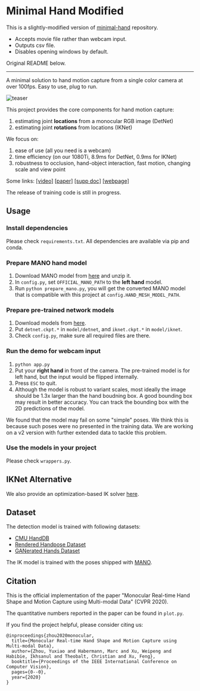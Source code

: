 # Minimal Hand Modified

This is a slightly-modified version of [minimal-hand](https://github.com/CalciferZh/minimal-hand) repository.

+ Accepts movie file rather than webcam input.
+ Outputs csv file.
+ Disables opening windows by default.

Original README below.
<hr />


A minimal solution to hand motion capture from a single color camera at over 100fps.
Easy to use, plug to run.

![teaser](teaser.gif)

This project provides the core components for hand motion capture:
1. estimating joint **locations** from a monocular RGB image (DetNet)
1. estimating joint **rotations** from locations (IKNet)

We focus on:
1. ease of use (all you need is a webcam)
1. time efficiency (on our 1080Ti, 8.9ms for DetNet, 0.9ms for IKNet)
1. robustness to occlusion, hand-object interaction, fast motion, changing scale and view point

Some links:
[\[video\]](https://youtu.be/OIRulRoBdL4)
[\[paper\]](https://calciferzh.github.io/files/zhou2020monocular.pdf)
[\[supp doc\]](https://calciferzh.github.io/files/zhou2020monocular_supp.pdf)
[\[webpage\]](https://calciferzh.github.io/publications/zhou2020monocular)

The release of training code is still in progress.

## Usage

### Install dependencies
Please check `requirements.txt`. All dependencies are available via pip and conda.

### Prepare MANO hand model
1. Download MANO model from [here](https://mano.is.tue.mpg.de/) and unzip it.
1. In `config.py`, set `OFFICIAL_MANO_PATH` to the **left hand** model.
1. Run `python prepare_mano.py`, you will get the converted MANO model that is compatible with this project at `config.HAND_MESH_MODEL_PATH`.

### Prepare pre-trained network models
1. Download models from [here](https://drive.google.com/open?id=1ZnDYF9rHKbef27tiHkWrLznqe18le7ol).
1. Put `detnet.ckpt.*` in `model/detnet`, and `iknet.ckpt.*` in `model/iknet`.
1. Check `config.py`, make sure all required files are there.

### Run the demo for webcam input
1. `python app.py`
1. Put your **right hand** in front of the camera. The pre-trained model is for left hand, but the input would be flipped internally.
1. Press `ESC` to quit.
1. Although the model is robust to variant scales, most ideally the image should be 1.3x larger than the hand boudning box. A good bounding box may result in better accuracy. You can track the bounding box with the 2D predictions of the model.

We found that the model may fail on some "simple" poses. We think this is because such poses were no presented in the training data. We are working on a v2 version with further extended data to tackle this problem.

### Use the models in your project
Please check `wrappers.py`.

## IKNet Alternative
We also provide an optimization-based IK solver [here](https://github.com/CalciferZh/Minimal-IK).

## Dataset
The detection model is trained with following datasets:
* [CMU HandDB](http://domedb.perception.cs.cmu.edu/handdb.html)
* [Rendered Handpose Dataset](https://lmb.informatik.uni-freiburg.de/resources/datasets/RenderedHandposeDataset.en.html)
* [GANerated Hands Dataset](https://handtracker.mpi-inf.mpg.de/projects/GANeratedHands/GANeratedDataset.htm)

The IK model is trained with the poses shipped with [MANO](https://mano.is.tue.mpg.de/).

## Citation

This is the official implementation of the paper "Monocular Real-time Hand Shape and Motion Capture using Multi-modal Data" (CVPR 2020).

The quantitative numbers reported in the paper can be found in `plot.py`.

If you find the project helpful, please consider citing us:
```
@inproceedings{zhou2020monocular,
  title={Monocular Real-time Hand Shape and Motion Capture using Multi-modal Data},
  author={Zhou, Yuxiao and Habermann, Marc and Xu, Weipeng and Habibie, Ikhsanul and Theobalt, Christian and Xu, Feng},
  booktitle={Proceedings of the IEEE International Conference on Computer Vision},
  pages={0--0},
  year={2020}
}
```

